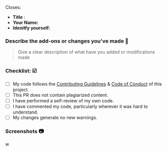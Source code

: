 Closes: 

- **Title** : 
- **Your Name:** 
- **Idenitfy yourself:** <!-- Mention your role (like Hacktoberfest, GSSOC, SSOC, etc. Contributor) -->

### Describe the add-ons or changes you've made 📃

> Give a clear description of what have you added or modifications made


### Checklist: ☑️
<!--
Example how to mark a checkbox:-
- [x] My code follows the code style of this project.
-->
- [ ] My code follows the [Contributing Guidelines](https://github.com/Avdhesh-Varshney/AI-Code/blob/main/README.md) & [Code of Conduct](https://github.com/Avdhesh-Varshney/AI-Code/blob/main/CODE_OF_CONDUCT.md) of this project.
- [ ] This PR does not contain plagiarized content.
- [ ] I have performed a self-review of my own code.
- [ ] I have commented my code, particularly wherever it was hard to understand.
- [ ] My changes generate no new warnings.

### Screenshots 📷
<!-- Must add the screenshot of the project or your changes for review your pr -->

w